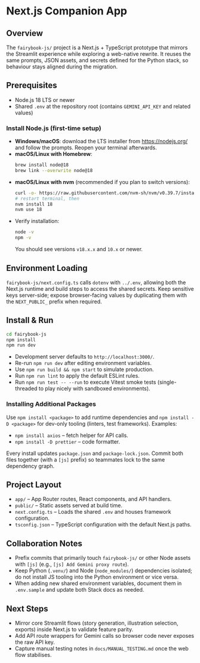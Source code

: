 # Next.js Companion App

## Overview
The `fairybook-js/` project is a Next.js + TypeScript prototype that mirrors the Streamlit experience while exploring a web-native rewrite. It reuses the same prompts, JSON assets, and secrets defined for the Python stack, so behaviour stays aligned during the migration.

## Prerequisites
- Node.js 18 LTS or newer
- Shared `.env` at the repository root (contains `GEMINI_API_KEY` and related values)

### Install Node.js (first-time setup)
- **Windows/macOS**: download the LTS installer from <https://nodejs.org/> and follow the prompts. Reopen your terminal afterwards.
- **macOS/Linux with Homebrew**:
  ```bash
  brew install node@18
  brew link --overwrite node@18
  ```
- **macOS/Linux with nvm** (recommended if you plan to switch versions):
  ```bash
  curl -o- https://raw.githubusercontent.com/nvm-sh/nvm/v0.39.7/install.sh | bash
  # restart terminal, then
  nvm install 18
  nvm use 18
  ```
- Verify installation:
  ```bash
  node -v
  npm -v
  ```
  You should see versions `v18.x.x` and `10.x` or newer.

## Environment Loading
`fairybook-js/next.config.ts` calls `dotenv` with `../.env`, allowing both the Next.js runtime and build steps to access the shared secrets. Keep sensitive keys server-side; expose browser-facing values by duplicating them with the `NEXT_PUBLIC_` prefix when required.

## Install & Run
```bash
cd fairybook-js
npm install
npm run dev
```
- Development server defaults to `http://localhost:3000/`.
- Re-run `npm run dev` after editing environment variables.
- Use `npm run build && npm start` to simulate production.
- Run `npm run lint` to apply the default ESLint rules.
- Run `npm run test -- --run` to execute Vitest smoke tests (single-threaded to play nicely with sandboxed environments).

### Installing Additional Packages
Use `npm install <package>` to add runtime dependencies and `npm install -D <package>` for dev-only tooling (linters, test frameworks). Examples:
- `npm install axios` – fetch helper for API calls.
- `npm install -D prettier` – code formatter.

Every install updates `package.json` and `package-lock.json`. Commit both files together (with a `[js]` prefix) so teammates lock to the same dependency graph.

## Project Layout
- `app/` – App Router routes, React components, and API handlers.
- `public/` – Static assets served at build time.
- `next.config.ts` – Loads the shared `.env` and houses framework configuration.
- `tsconfig.json` – TypeScript configuration with the default Next.js paths.

## Collaboration Notes
- Prefix commits that primarily touch `fairybook-js/` or other Node assets with `[js]` (e.g., `[js] Add Gemini proxy route`).
- Keep Python (`.venv/`) and Node (`node_modules/`) dependencies isolated; do not install JS tooling into the Python environment or vice versa.
- When adding new shared environment variables, document them in `.env.sample` and update both Stack docs as needed.

## Next Steps
- Mirror core Streamlit flows (story generation, illustration selection, exports) inside Next.js to validate feature parity.
- Add API route wrappers for Gemini calls so browser code never exposes the raw API key.
- Capture manual testing notes in `docs/MANUAL_TESTING.md` once the web flow stabilises.
